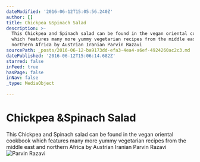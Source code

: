 ```yaml
---
dateModified: '2016-06-12T15:05:56.240Z'
author: []
title: Chickpea &Spinach Salad
description: >-
  This Chickpea and Spinach salad can be found in the vegan oriental cookbook
  which features many more yummy vegetarian recipes from the middle east and
  northern Africa by Austrian Iranian Parvin Razavi
sourcePath: _posts/2016-06-12-ba9173dd-efa3-4ea4-a6ef-4924260ac2c3.md
datePublished: '2016-06-12T15:06:14.682Z'
starred: false
inFeed: true
hasPage: false
inNav: false
_type: MediaObject

---
```

# Chickpea &Spinach Salad

This Chickpea and Spinach salad can be found in the vegan oriental cookbook which features many more yummy vegetarian recipes from the middle east and northern Africa by Austrian Iranian Parvin Razavi
![Parvin Razavi ](https://the-grid-user-content.s3-us-west-2.amazonaws.com/f24fbc7d-a27a-4fa6-af72-ac140c9371fc.jpg)